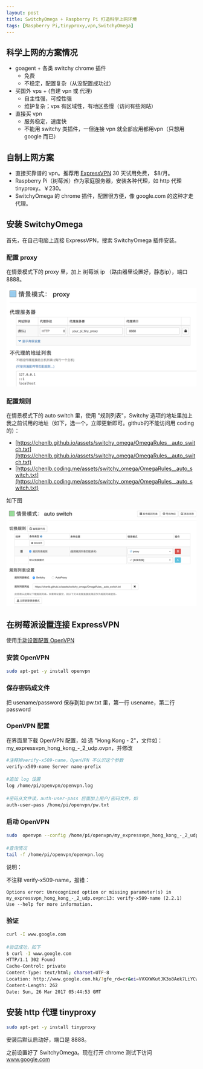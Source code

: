 ```yaml
---
layout: post
title: SwitchyOmega + Raspberry Pi 打造科学上网环境
tags: [Raspberry Pi,tinyproxy,vpn,SwitchyOmega]
---
```


## 科学上网的方案情况

* goagent + 各类 switchy chrome 插件
  * 免费
  * 不稳定，配置复杂（从没配置成功过）
* 买国外 vps + (自建 vpn 或 代理)
  * 自主性强，可控性强
  * 维护复杂；vps 有区域性，有地区些慢（访问有些网站）
* 直接买 vpn
  * 服务稳定，速度快
  * 不能用 switchy 类插件，一但连接 vpn 就全部应用都用vpn（只想用 google 而已）

## 自制上网方案

* 直接买靠谱的 vpn。推荐用 [ExpressVPN](http://www.expressrefer.com/refer-a-friend/30-days-free/?referrer_id=8321376&utm_campaign=referrals&utm_medium=copy_link&utm_source=referral_dashboard) 30 天试用免费， $8/月。
* Raspberry Pi（树莓派）作为家庭服务器，安装各种代理，如 http 代理 tinyproxy。￥230。
* SwitchyOmega 的 chrome 插件，配置很方便，像 google.com 的这种才走代理。

## 安装 SwitchyOmega

首先，在自己电脑上连接 ExpressVPN，搜索 SwitchyOmega 插件安装。

### 配置 proxy

在情景模式下的 proxy 里，加上 树莓派 ip （路由器里设置好，静态ip），端口 8888。

![auto switch](/assets/pics/proxy.png)

### 配置规则

在情景模式下的 auto switch 里，使用 "规则列表"，Switchy 选项的地址里加上我之前试用的地址（如下，选一个，立即更新即可。github的不能访问用 coding 的）：
  * [https://chenlb.github.io/assets/switchy_omega/OmegaRules__auto_switch.txt](https://chenlb.github.io/assets/switchy_omega/OmegaRules__auto_switch.txt)
  * [https://chenlb.coding.me/assets/switchy_omega/OmegaRules__auto_switch.txt](https://chenlb.coding.me/assets/switchy_omega/OmegaRules__auto_switch.txt)

如下图

![auto switch](/assets/pics/auto_switch.png)

## 在树莓派设置连接 ExpressVPN

使用[手动设置配置 OpenVPN](https://www.get-express-in-cn.site/setup#manual)

### 安装 OpenVPN

```bash
sudo apt-get -y install openvpn
```

### 保存密码成文件

把 usename/password 保存到如 pw.txt 里，第一行 usename，第二行 password

### OpenVPN 配置

在界面里下载 OpenVPN 配置，如 选 "Hong Kong - 2"，文件如：my_expressvpn_hong_kong_-_2_udp.ovpn，并修改

```bash
#注释掉verify-x509-name，OpenVPN 不认识这个参数
verify-x509-name Server name-prefix

#追加 log 设置
log /home/pi/openvpn/openvpn.log

#密码从文件读，auth-user-pass 后面加上用户/密码文件，如
auth-user-pass /home/pi/openvpn/pw.txt
```

### 启动 OpenVPN

```bash
sudo  openvpn --config /home/pi/openvpn/my_expressvpn_hong_kong_-_2_udp.ovpn &

#查询情况
tail -f /home/pi/openvpn/openvpn.log
```

说明：

不注释 verify-x509-name，报错：

```
Options error: Unrecognized option or missing parameter(s) in my_expressvpn_hong_kong_-_2_udp.ovpn:13: verify-x509-name (2.2.1)
Use --help for more information.
```

### 验证

```bash
curl -I www.google.com

#验证成功，如下
$ curl -I www.google.com
HTTP/1.1 302 Found
Cache-Control: private
Content-Type: text/html; charset=UTF-8
Location: http://www.google.com.hk/?gfe_rd=cr&ei=VVXXWKutJK3o8Aek7LiYCw
Content-Length: 262
Date: Sun, 26 Mar 2017 05:44:53 GMT
```

## 安装 http 代理 tinyproxy

```bash
sudo apt-get -y install tinyproxy
```

安装后默认启动好，端口是 8888。

之前设置好了 SwitchyOmega。现在打开 chrome 测试下访问 www.google.com
